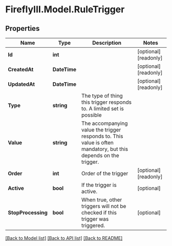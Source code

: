 # FireflyIII.Model.RuleTrigger

## Properties

Name | Type | Description | Notes
------------ | ------------- | ------------- | -------------
**Id** | **int** |  | [optional] [readonly] 
**CreatedAt** | **DateTime** |  | [optional] [readonly] 
**UpdatedAt** | **DateTime** |  | [optional] [readonly] 
**Type** | **string** | The type of thing this trigger responds to. A limited set is possible | 
**Value** | **string** | The accompanying value the trigger responds to. This value is often mandatory, but this depends on the trigger. | 
**Order** | **int** | Order of the trigger | [optional] [readonly] 
**Active** | **bool** | If the trigger is active. | [optional] 
**StopProcessing** | **bool** | When true, other triggers will not be checked if this trigger was triggered. | [optional] 

[[Back to Model list]](../README.md#documentation-for-models) [[Back to API list]](../README.md#documentation-for-api-endpoints) [[Back to README]](../README.md)

